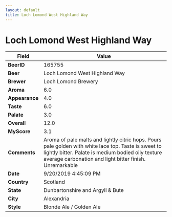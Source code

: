 ```yaml
---
layout: default
title: Loch Lomond West Highland Way
---
```


# Loch Lomond West Highland Way

| Field         | Value     |
|---------------|-----------|
| **BeerID** | 165755 |
| **Beer** | Loch Lomond West Highland Way |
| **Brewer** | Loch Lomond Brewery |
| **Aroma** | 6.0 |
| **Appearance** | 4.0 |
| **Taste** | 6.0 |
| **Palate** | 3.0 |
| **Overall** | 12.0 |
| **MyScore** | 3.1 |
| **Comments** | Aroma of pale malts and lightly citric hops. Pours pale golden with white lace top. Taste is sweet to lightly bitter. Palate is medium bodied oily texture average carbonation and light bitter finish. Unremarkable |
| **Date** | 9/20/2019 4:45:09 PM |
| **Country** | Scotland |
| **State** | Dunbartonshire and Argyll & Bute |
| **City** | Alexandria |
| **Style** | Blonde Ale / Golden Ale |
